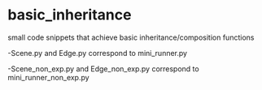 # basic_inheritance
small code snippets that achieve basic inheritance/composition functions

-Scene.py and Edge.py correspond to mini_runner.py 

-Scene_non_exp.py and Edge_non_exp.py correspond to mini_runner_non_exp.py 
